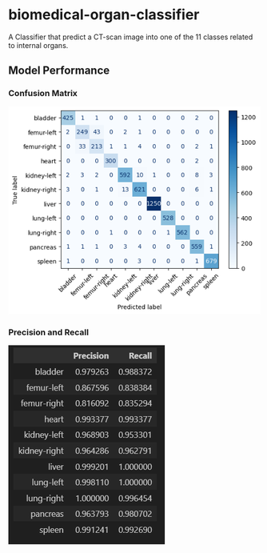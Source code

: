 # biomedical-organ-classifier
A Classifier that predict a CT-scan image into one of the 11 classes related to internal organs.

## Model Performance

### Confusion Matrix
![Confusion Matrix](Confusion%20Matrix.png)

### Precision and Recall
![Precision Recall](Precision%20Recall.png)

